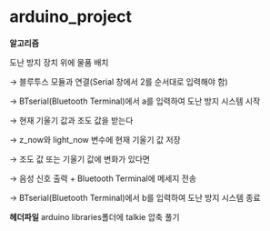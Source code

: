# arduino_project

**알고리즘**

도난 방지 장치 위에 물품 배치

→  블루투스 모듈과 연결(Serial 창에서 2를 순서대로 입력해야 함)

→  BTserial(Bluetooth Terminal)에서 a를 입력하여 도난 방지 시스템 시작

→ 현재 기울기 값과 조도 값을 받는다 

→ z_now와 light_now 변수에 현재 기울기 값 저장  

→ 조도 값 또는 기울기 값에 변화가 있다면

→ 음성 신호 출력 + Bluetooth Terminal에 메세지 전송

→ BTserial(Bluetooth Terminal)에서 b를 입력하여 도난 방지 시스템 종료


**헤더파일**
arduino libraries폴더에 talkie 압축 풀기

